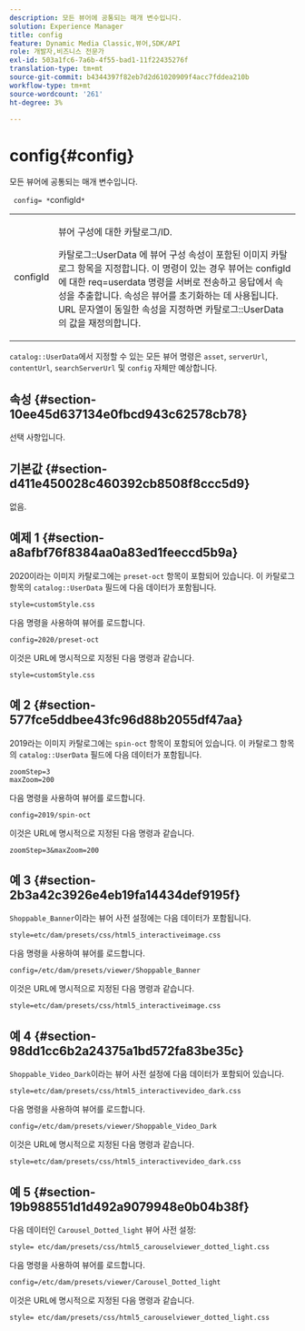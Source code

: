 ```yaml
---
description: 모든 뷰어에 공통되는 매개 변수입니다.
solution: Experience Manager
title: config
feature: Dynamic Media Classic,뷰어,SDK/API
role: 개발자,비즈니스 전문가
exl-id: 503a1fc6-7a6b-4f55-bad1-11f22435276f
translation-type: tm+mt
source-git-commit: b4344397f82eb7d2d61020909f4acc7fddea210b
workflow-type: tm+mt
source-wordcount: '261'
ht-degree: 3%

---
```


# config{#config}

모든 뷰어에 공통되는 매개 변수입니다.

` config= *`configId`*`

<table id="table_9B98C97485DD4DEB8A6ECBCE8DF6B886"> 
 <tbody> 
  <tr> 
   <td colname="col1"> <p> <span class="codeph"> <span class="varname"> configId  </span> </span> </p> </td> 
   <td colname="col2"> <p>뷰어 구성에 대한 카탈로그/ID. </p> <p> <span class="codeph"> 카탈로그::UserData </span>에 뷰어 구성 속성이 포함된 이미지 카탈로그 항목을 지정합니다. 이 명령이 있는 경우 뷰어는 <span class="codeph"> configId </span>에 대한 <span class="codeph"> req=userdata </span> 명령을 서버로 전송하고 응답에서 속성을 추출합니다. 속성은 뷰어를 초기화하는 데 사용됩니다. URL 문자열이 동일한 속성을 지정하면 <span class="codeph"> 카탈로그::UserData </span>의 값을 재정의합니다. </p> </td> 
  </tr> 
 </tbody> 
</table>

`catalog::UserData`에서 지정할 수 있는 모든 뷰어 명령은 `asset`, `serverUrl`, `contentUrl`, `searchServerUrl` 및 `config` 자체만 예상합니다.

## 속성 {#section-10ee45d637134e0fbcd943c62578cb78}

선택 사항입니다.

## 기본값 {#section-d411e450028c460392cb8508f8ccc5d9}

없음.

## 예제 1 {#section-a8afbf76f8384aa0a83ed1feeccd5b9a}

2020이라는 이미지 카탈로그에는 `preset-oct` 항목이 포함되어 있습니다. 이 카탈로그 항목의 `catalog::UserData` 필드에 다음 데이터가 포함됩니다.

```
style=customStyle.css
```

다음 명령을 사용하여 뷰어를 로드합니다.

```
config=2020/preset-oct
```

이것은 URL에 명시적으로 지정된 다음 명령과 같습니다.

```
style=customStyle.css
```

## 예 2 {#section-577fce5ddbee43fc96d88b2055df47aa}

2019라는 이미지 카탈로그에는 `spin-oct` 항목이 포함되어 있습니다. 이 카탈로그 항목의 `catalog::UserData` 필드에 다음 데이터가 포함됩니다.

```
zoomStep=3 
maxZoom=200
```

다음 명령을 사용하여 뷰어를 로드합니다.

```
config=2019/spin-oct
```

이것은 URL에 명시적으로 지정된 다음 명령과 같습니다.

```
zoomStep=3&maxZoom=200
```

## 예 3 {#section-2b3a42c3926e4eb19fa14434def9195f}

`Shoppable_Banner`이라는 뷰어 사전 설정에는 다음 데이터가 포함됩니다.

```
style=etc/dam/presets/css/html5_interactiveimage.css
```

다음 명령을 사용하여 뷰어를 로드합니다.

```
config=/etc/dam/presets/viewer/Shoppable_Banner
```

이것은 URL에 명시적으로 지정된 다음 명령과 같습니다.

`style=etc/dam/presets/css/html5_interactiveimage.css`

## 예 4 {#section-98dd1cc6b2a24375a1bd572fa83be35c}

`Shoppable_Video_Dark`이라는 뷰어 사전 설정에 다음 데이터가 포함되어 있습니다.

```
style=etc/dam/presets/css/html5_interactivevideo_dark.css
```

다음 명령을 사용하여 뷰어를 로드합니다.

```
config=/etc/dam/presets/viewer/Shoppable_Video_Dark
```

이것은 URL에 명시적으로 지정된 다음 명령과 같습니다.

```
style=etc/dam/presets/css/html5_interactivevideo_dark.css
```

## 예 5 {#section-19b988551d1d492a9079948e0b04b38f}

다음 데이터인 `Carousel_Dotted_light` 뷰어 사전 설정:

```
style= etc/dam/presets/css/html5_carouselviewer_dotted_light.css
```

다음 명령을 사용하여 뷰어를 로드합니다.

```
config=/etc/dam/presets/viewer/Carousel_Dotted_light
```

이것은 URL에 명시적으로 지정된 다음 명령과 같습니다.

```
style= etc/dam/presets/css/html5_carouselviewer_dotted_light.css
```
